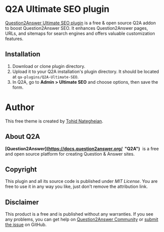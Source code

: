# Q2A Ultimate SEO plugin
[Question2Answer Ultimate SEO plugin](https://github.com/q2a-projects/Q2A-Ultimate-SEO) is a free & open source Q2A addon to boost Question2Answer SEO. It enhances Question2Answer pages, URLs, and sitemaps for search engines and offers valuable customization features.

## Installation
1. Download or clone plugin directory.
2. Upload it to your Q2A installation's plugin directory. It should be located at `qa-plugins/Q2A-Ultimate-SEO`.
3. In Q2A, go to **Admin > Ultimate SEO** and choose options, then save the form.

# Author
This free theme is created by [Tohid Nategheian](http://TheRational.ist "Developer's official site").

## About Q2A
**[Question2Answer](https://docs.question2answer.org/  "Q2A")**  is a free and open source platform for creating Question & Answer sites.

## Copyright
This plugin and all its source code is published under *MIT License*. You are free to use it in any way you like, just don't remove the attribution link.

## Disclaimer
This product is a free and is published without any warranties. If you see any problems, you can get help on [Question2Answer Community](https://www.question2answer.org/qa/ "Q2A Community") or [submit the issue](https://github.com/q2a-projects/Q2A-Ultimate-SEO/issues) on GitHub.